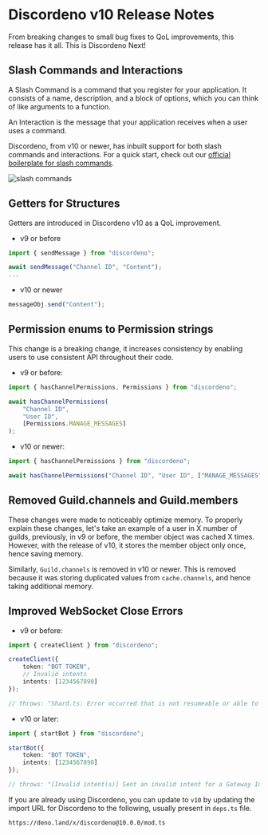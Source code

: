 # Discordeno v10 Release Notes

From breaking changes to small bug fixes to QoL improvements, this release has it all. This is Discordeno Next!

## Slash Commands and Interactions

A Slash Command is a command that you register for your application. It consists of a name, description, and a block of options, which you can think of like arguments to a function. 

An Interaction is the message that your application receives when a user uses a command.

Discordeno, from v10 or newer, has inbuilt support for both slash commands and interactions. For a quick start, check out our [official boilerplate for slash commands](https://github.com/discordeno/discordeno-slashbot-boilerplate).

![slash commands](https://media.discordapp.net/attachments/792215444106903562/793042919820099634/unknown.png)

## Getters for Structures

Getters are introduced in Discordeno v10 as a QoL improvement.

- v9 or before

```ts
import { sendMessage } from "discordeno";

await sendMessage("Channel ID", "Content");
...
```

- v10 or newer

```ts
messageObj.send("Content");
```

## Permission enums to Permission strings

This change is a breaking change, it increases consistency by enabling users to use consistent API throughout their code.

- v9 or before:

```ts
import { hasChannelPermissions, Permissions } from "discordeno";

await hasChannelPermissions(
    "Channel ID",
    "User ID",
    [Permissions.MANAGE_MESSAGES]
);
```

- v10 or newer:

```ts
import { hasChannelPermissions } from "discordeno";

await hasChannelPermissions("Channel ID", "User ID", ["MANAGE_MESSAGES"]);
```

## Removed Guild.channels and Guild.members

These changes were made to noticeably optimize memory. To properly explain these changes, let's take an example of a user in X number of guilds, previously, in v9 or before, the member object was cached X times. However, with the release of v10, it stores the member object only once, hence saving memory.

Similarly, `Guild.channels` is removed in v10 or newer. This is removed because it was storing duplicated values from `cache.channels`, and hence taking additional memory.

## Improved WebSocket Close Errors

- v9 or before:

```ts
import { createClient } from "discordeno";

createClient({
    token: "BOT TOKEN",
    // Invalid intents
    intents: [1234567890]
});

// throws: "Shard.ts: Error occurred that is not resumeable or able to be reconnected."
```

- v10 or later:

```ts
import { startBot } from "discordeno";

startBot({
    token: "BOT TOKEN",
    intents: [1234567890]
});

// throws: "[Invalid intent(s)] Sent an invalid intent for a Gateway Intent."
```

If you are already using Discordeno, you can update to `v10` by updating the import URL for Discordeno to the following, usually present in `deps.ts` file.
```
https://deno.land/x/discordeno@10.0.0/mod.ts
```
